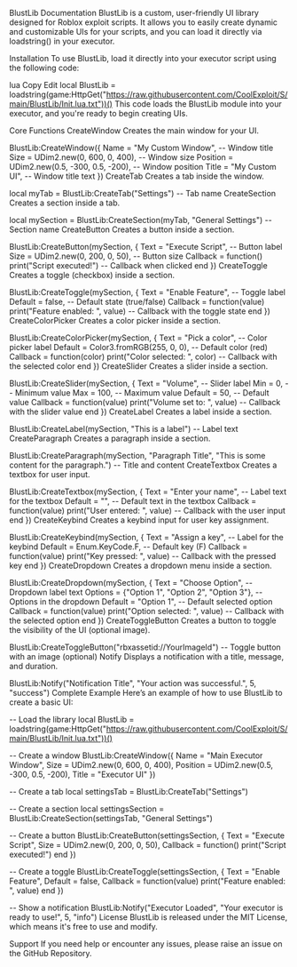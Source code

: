BlustLib Documentation
BlustLib is a custom, user-friendly UI library designed for Roblox exploit scripts. It allows you to easily create dynamic and customizable UIs for your scripts, and you can load it directly via loadstring() in your executor.

Installation
To use BlustLib, load it directly into your executor script using the following code:

lua
Copy
Edit
local BlustLib = loadstring(game:HttpGet("https://raw.githubusercontent.com/CoolExploit/S/main/BlustLib/Init.lua.txt"))()
This code loads the BlustLib module into your executor, and you're ready to begin creating UIs.

Core Functions
CreateWindow
Creates the main window for your UI.


BlustLib:CreateWindow({
    Name = "My Custom Window",         -- Window title
    Size = UDim2.new(0, 600, 0, 400),  -- Window size
    Position = UDim2.new(0.5, -300, 0.5, -200), -- Window position
    Title = "My Custom UI",            -- Window title text
})
CreateTab
Creates a tab inside the window.

local myTab = BlustLib:CreateTab("Settings")  -- Tab name
CreateSection
Creates a section inside a tab.

local mySection = BlustLib:CreateSection(myTab, "General Settings")  -- Section name
CreateButton
Creates a button inside a section.


BlustLib:CreateButton(mySection, {
    Text = "Execute Script",         -- Button label
    Size = UDim2.new(0, 200, 0, 50), -- Button size
    Callback = function()
        print("Script executed!")   -- Callback when clicked
    end
})
CreateToggle
Creates a toggle (checkbox) inside a section.


BlustLib:CreateToggle(mySection, {
    Text = "Enable Feature",         -- Toggle label
    Default = false,                 -- Default state (true/false)
    Callback = function(value)
        print("Feature enabled: ", value)  -- Callback with the toggle state
    end
})
CreateColorPicker
Creates a color picker inside a section.


BlustLib:CreateColorPicker(mySection, {
    Text = "Pick a color",         -- Color picker label
    Default = Color3.fromRGB(255, 0, 0), -- Default color (red)
    Callback = function(color)
        print("Color selected: ", color)  -- Callback with the selected color
    end
})
CreateSlider
Creates a slider inside a section.

BlustLib:CreateSlider(mySection, {
    Text = "Volume",                -- Slider label
    Min = 0,                        -- Minimum value
    Max = 100,                      -- Maximum value
    Default = 50,                   -- Default value
    Callback = function(value)
        print("Volume set to: ", value)  -- Callback with the slider value
    end
})
CreateLabel
Creates a label inside a section.


BlustLib:CreateLabel(mySection, "This is a label")  -- Label text
CreateParagraph
Creates a paragraph inside a section.

BlustLib:CreateParagraph(mySection, "Paragraph Title", "This is some content for the paragraph.")  -- Title and content
CreateTextbox
Creates a textbox for user input.

BlustLib:CreateTextbox(mySection, {
    Text = "Enter your name",        -- Label text for the textbox
    Default = "",                   -- Default text in the textbox
    Callback = function(value)
        print("User entered: ", value)  -- Callback with the user input
    end
})
CreateKeybind
Creates a keybind input for user key assignment.


BlustLib:CreateKeybind(mySection, {
    Text = "Assign a key",           -- Label for the keybind
    Default = Enum.KeyCode.F,        -- Default key (F)
    Callback = function(value)
        print("Key pressed: ", value)  -- Callback with the pressed key
    end
})
CreateDropdown
Creates a dropdown menu inside a section.

BlustLib:CreateDropdown(mySection, {
    Text = "Choose Option",         -- Dropdown label text
    Options = {"Option 1", "Option 2", "Option 3"},  -- Options in the dropdown
    Default = "Option 1",           -- Default selected option
    Callback = function(value)
        print("Option selected: ", value)  -- Callback with the selected option
    end
})
CreateToggleButton
Creates a button to toggle the visibility of the UI (optional image).


BlustLib:CreateToggleButton("rbxassetid://YourImageId")  -- Toggle button with an image (optional)
Notify
Displays a notification with a title, message, and duration.


BlustLib:Notify("Notification Title", "Your action was successful.", 5, "success")
Complete Example
Here’s an example of how to use BlustLib to create a basic UI:


-- Load the library
local BlustLib = loadstring(game:HttpGet("https://raw.githubusercontent.com/CoolExploit/S/main/BlustLib/Init.lua.txt"))()

-- Create a window
BlustLib:CreateWindow({
    Name = "Main Executor Window",
    Size = UDim2.new(0, 600, 0, 400),
    Position = UDim2.new(0.5, -300, 0.5, -200),
    Title = "Executor UI"
})

-- Create a tab
local settingsTab = BlustLib:CreateTab("Settings")

-- Create a section
local settingsSection = BlustLib:CreateSection(settingsTab, "General Settings")

-- Create a button
BlustLib:CreateButton(settingsSection, {
    Text = "Execute Script",
    Size = UDim2.new(0, 200, 0, 50),
    Callback = function()
        print("Script executed!")
    end
})

-- Create a toggle
BlustLib:CreateToggle(settingsSection, {
    Text = "Enable Feature",
    Default = false,
    Callback = function(value)
        print("Feature enabled: ", value)
    end
})

-- Show a notification
BlustLib:Notify("Executor Loaded", "Your executor is ready to use!", 5, "info")
License
BlustLib is released under the MIT License, which means it's free to use and modify.

Support
If you need help or encounter any issues, please raise an issue on the GitHub Repository.
